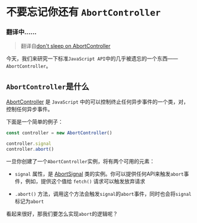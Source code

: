 # 不要忘记你还有 `AbortController`

### 翻译中……

> 翻译自[don't sleep on AbortController](https://kettanaito.com/blog/dont-sleep-on-abort-controller)

今天，我们来研究一下标准`JavaScript API`中的几乎被遗忘的一个东西——`AbortController`。

## `AbortController`是什么

[AbortController](https://developer.mozilla.org/zh-CN/docs/Web/API/AbortController) 是 `JavaScript` 中的可以控制终止任何异步事件的一个类，对，控制任何异步事件。

下面是一个简单的例子：

```javascript
const controller = new AbortController()

controller.signal
controller.abort()
```

一旦你创建了一个`AbortController`实例，将有两个可用的元素：

* `signal` 属性，是 [AbortSignal](https://developer.mozilla.org/zh-CN/docs/Web/API/AbortSignal) 类的实例。你可以提供任何API来触发`abort`事件，例如，提供这个值给 `fetch()` 请求可以触发放弃请求

* `.abort()` 方法，调用这个方法会触发`signal`的`abort`事件，同时也会将`signal`标记为`abort`

看起来很好，那我们要怎么实现`abort`的逻辑呢？